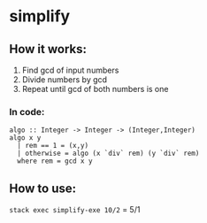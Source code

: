 # simplify



## How it works: 

1. Find gcd of input numbers
2. Divide numbers by gcd
3. Repeat until gcd of both numbers is one

### In code:

```
algo :: Integer -> Integer -> (Integer,Integer)
algo x y
  | rem == 1 = (x,y)
  | otherwise = algo (x `div` rem) (y `div` rem)
  where rem = gcd x y
```


## How to use:


`stack exec simplify-exe 10/2` = 5/1

